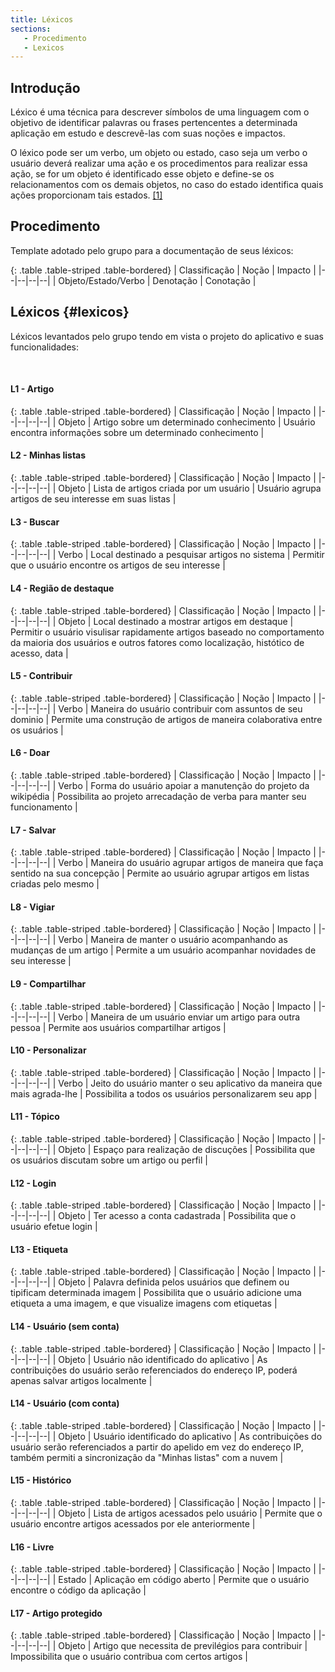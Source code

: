 ```yaml
---
title: Léxicos
sections:
   - Procedimento
   - Lexicos
---
```


## Introdução

Léxico é uma técnica para descrever símbolos de uma linguagem com o objetivo de identificar palavras ou frases pertencentes a determinada aplicação em estudo e descrevê-las com suas noções e  impactos.

O léxico pode ser um verbo, um objeto ou estado, caso seja um verbo o usuário deverá realizar uma ação e os procedimentos para realizar essa ação, se for um objeto é identificado esse objeto e define-se os relacionamentos com os demais objetos, no caso do estado identifica quais ações proporcionam tais estados. [[1]](#label1)

## Procedimento

Template adotado pelo grupo para a documentação de seus léxicos:

<div class="table-responsive">

{: .table .table-striped .table-bordered}
| Classificação | Noção | Impacto | 
|--|--|--|--|
| Objeto/Estado/Verbo | Denotação | Conotação |

</div>

## Léxicos {#lexicos}

Léxicos levantados pelo grupo tendo em vista o projeto do aplicativo e suas funcionalidades:

<br/>


#### L1 - Artigo

<div class="table-responsive">

{: .table .table-striped .table-bordered}
| Classificação | Noção | Impacto | 
|--|--|--|--|
| Objeto | Artigo sobre um determinado conhecimento | Usuário encontra informações sobre um determinado conhecimento |

</div>

#### L2 - Minhas listas

<div class="table-responsive">

{: .table .table-striped .table-bordered}
| Classificação | Noção | Impacto | 
|--|--|--|--|
| Objeto | Lista de artigos criada por um usuário | Usuário agrupa artigos de seu interesse em suas listas |

</div>

#### L3 - Buscar

<div class="table-responsive">

{: .table .table-striped .table-bordered}
| Classificação | Noção | Impacto | 
|--|--|--|--|
| Verbo | Local destinado a pesquisar artigos no sistema | Permitir que o usuário encontre os artigos de seu interesse |

</div>

#### L4 - Região de destaque

<div class="table-responsive">

{: .table .table-striped .table-bordered}
| Classificação | Noção | Impacto | 
|--|--|--|--|
| Objeto | Local destinado a mostrar artigos em destaque | Permitir o usuário visulisar rapidamente artigos baseado no comportamento da maioria dos usuários e outros fatores como localização, histótico de acesso, data |

</div>

#### L5 - Contribuir

<div class="table-responsive">

{: .table .table-striped .table-bordered}
| Classificação | Noção | Impacto | 
|--|--|--|--|
| Verbo | Maneira do usuário contribuir com assuntos de seu dominio | Permite uma construção de artigos de maneira colaborativa entre os usuários |

</div>

#### L6 - Doar

<div class="table-responsive">

{: .table .table-striped .table-bordered}
| Classificação | Noção | Impacto | 
|--|--|--|--|
| Verbo | Forma do usuário apoiar a manutenção do projeto da wikipédia | Possibilita ao projeto arrecadação de verba para manter seu funcionamento |

</div>

#### L7 - Salvar

<div class="table-responsive">

{: .table .table-striped .table-bordered}
| Classificação | Noção | Impacto | 
|--|--|--|--|
| Verbo | Maneira do usuário agrupar artigos de maneira que faça sentido na sua concepção |  Permite ao usuário agrupar artigos em listas criadas pelo mesmo |

</div>

#### L8 - Vigiar

<div class="table-responsive">

{: .table .table-striped .table-bordered}
| Classificação | Noção | Impacto | 
|--|--|--|--|
| Verbo | Maneira de manter o usuário acompanhando as mudanças de um artigo |  Permite a um usuário acompanhar novidades de seu interesse |

</div>

#### L9 - Compartilhar

<div class="table-responsive">

{: .table .table-striped .table-bordered}
| Classificação | Noção | Impacto | 
|--|--|--|--|
| Verbo | Maneira de um usuário enviar um artigo para outra pessoa |  Permite aos usuários compartilhar artigos |

</div>

#### L10 - Personalizar

<div class="table-responsive">

{: .table .table-striped .table-bordered}
| Classificação | Noção | Impacto | 
|--|--|--|--|
| Verbo | Jeito do usuário manter o seu aplicativo da maneira que mais agrada-lhe |  Possibilita a todos os usuários personalizarem seu app |

</div>

#### L11 - Tópico

<div class="table-responsive">

{: .table .table-striped .table-bordered}
| Classificação | Noção | Impacto | 
|--|--|--|--|
| Objeto | Espaço para realização de discuções |  Possibilita que os usuários discutam sobre um artigo ou perfil |

</div>

#### L12 - Login

<div class="table-responsive">

{: .table .table-striped .table-bordered}
| Classificação | Noção | Impacto | 
|--|--|--|--|
| Objeto | Ter acesso a conta cadastrada |  Possibilita que o usuário efetue login |

</div>

#### L13 - Etiqueta

<div class="table-responsive">

{: .table .table-striped .table-bordered}
| Classificação | Noção | Impacto | 
|--|--|--|--|
| Objeto | Palavra definida pelos usuários que definem ou tipificam determinada imagem |  Possibilita que o usuário adicione uma etiqueta a uma imagem, e que visualize imagens com etiquetas |

</div>

#### L14 - Usuário (sem conta)

<div class="table-responsive">

{: .table .table-striped .table-bordered}
| Classificação | Noção | Impacto | 
|--|--|--|--|
| Objeto | Usuário não identificado do aplicativo |  As contribuições do usuário serão referenciados do endereço IP, poderá apenas salvar artigos localmente |

</div>

#### L14 - Usuário (com conta)

<div class="table-responsive">

{: .table .table-striped .table-bordered}
| Classificação | Noção | Impacto | 
|--|--|--|--|
| Objeto | Usuário identificado do aplicativo |  As contribuições do usuário serão referenciados a partir do apelido em vez do endereço IP, também permiti a sincronização da "Minhas listas" com a nuvem |

</div>

#### L15 - Histórico

<div class="table-responsive">

{: .table .table-striped .table-bordered}
| Classificação | Noção | Impacto | 
|--|--|--|--|
| Objeto | Lista de artigos acessados pelo usuário |  Permite que o usuário encontre artigos acessados por ele anteriormente |

</div>

#### L16 - Livre

<div class="table-responsive">

{: .table .table-striped .table-bordered}
| Classificação | Noção | Impacto | 
|--|--|--|--|
| Estado | Aplicação em código aberto |  Permite que o usuário encontre o código da aplicação |

</div>

#### L17 - Artigo protegido

<div class="table-responsive">

{: .table .table-striped .table-bordered}
| Classificação | Noção | Impacto | 
|--|--|--|--|
| Objeto | Artigo que necessita de previlégios para contribuir |  Impossibilita que o usuário contribua com certos artigos |

</div>